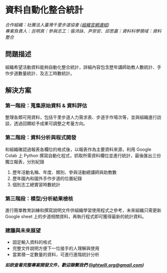 # 資料自動化整合統計  

*合作組織：社團法人臺灣千里步道協會 ([組織官網連結](https://www.tmitrail.org.tw/))*  
*專案負責人：呂明真｜參與志工：張沛詠、尹崇安、邱思嘉｜資料科學領域：資料整合*  

## 問題描述 
組織希望活動資料能夠自動化整合統計，詳細內容包含歷年講師助教人數統計、手作步道數量統計、及志工時數統計。  

## 解決方案  

### 第一階段：蒐集原始資料 & 資料評估  
整理各類可用資料，包括千里步道人力需求表、步道手作場次等，並與組織進行訪談，透過回饋給予成果可調整之考量方向。  


### 第二階段：資料分析與程式開發  
和組織確認過報表各欄位的格式後，以報表作為主要資料來源，利用 Google Colab 上 Python 撰寫自動化程式，抓取所需資料欄位並進行統計，最後匯出三份獨立報表，分別紀錄  

1. 歷年活動名稱、年度、類別、參與活動總講師與助教數  
2. 歷年國內和國外手作步道的位置紀錄  
3. 個別志工總實習時數統計  


### 第三階段：模型/分析結果檢核  
進行簡單教育訓練和撰寫說明文件供組織學習使用程式之參考，未來組織只需更新 Google sheet 上的步道相關資料，再執行程式即可獲得最新的統計資料。  

### 建議與未來展望  
- 固定輸入資料的格式  
- 完整文件說明方便下一位接手的人理解與使用  
- 當累積一定數量的資料，可進行進階統計分析  

***如欲查看完整專案開發文件，歡迎聯繫我們 (<lightwill.org@gmail.com>)***
